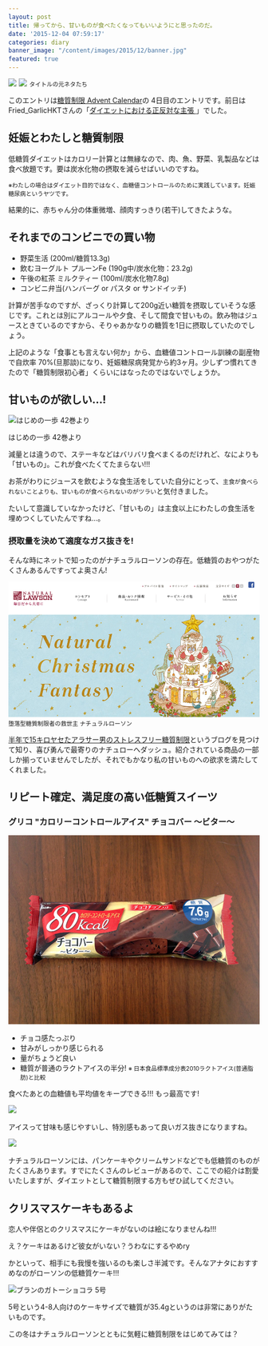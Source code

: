 ```yaml
---
layout: post
title: 帰ってから、甘いものが食べたくなってもいいようにと思ったのだ。
date: '2015-12-04 07:59:17'
categories: diary
banner_image: "/content/images/2015/12/banner.jpg"
featured: true
---
```


<a rel="nofollow" href="http://www.amazon.co.jp/gp/product/4167753693/ref=as_li_ss_il?ie=UTF8&camp=247&creative=7399&creativeASIN=4167753693&linkCode=as2&tag=fastfargroove-22"><img border="0" src="http://ws-fe.amazon-adsystem.com/widgets/q?_encoding=UTF8&ASIN=4167753693&Format=_SL250_&ID=AsinImage&MarketPlace=JP&ServiceVersion=20070822&WS=1&tag=fastfargroove-22" ></a><img src="http://ir-jp.amazon-adsystem.com/e/ir?t=fastfargroove-22&l=as2&o=9&a=4167753693" width="1" height="1" border="0" alt="" style="border:none !important; margin:0px !important;" /> <a rel="nofollow" href="http://www.amazon.co.jp/gp/product/B0006M197K/ref=as_li_ss_il?ie=UTF8&camp=247&creative=7399&creativeASIN=B0006M197K&linkCode=as2&tag=fastfargroove-22"><img border="0" src="http://ws-fe.amazon-adsystem.com/widgets/q?_encoding=UTF8&ASIN=B0006M197K&Format=_SL250_&ID=AsinImage&MarketPlace=JP&ServiceVersion=20070822&WS=1&tag=fastfargroove-22" ></a><img src="http://ir-jp.amazon-adsystem.com/e/ir?t=fastfargroove-22&l=as2&o=9&a=B0006M197K" width="1" height="1" border="0" alt="" style="border:none !important; margin:0px !important;" />
<small>タイトルの元ネタたち</small>

このエントリは[糖質制限 Advent Calendar](http://www.adventar.org/calendars/740)の 4日目のエントリです。前日は Fried_GarlicHKTさんの「[ダイエットにおける正反対な主張
](http://hokkun-k.tumblr.com/post/134462376558/diet)」でした。

## 妊娠とわたしと糖質制限

低糖質ダイエットはカロリー計算とは無縁なので、肉、魚、野菜、乳製品などは食べ放題です。要は炭水化物の摂取を減らせばいいのですね。

<small>※わたしの場合はダイエット目的ではなく、血糖値コントロールのために実践しています。妊娠糖尿病というヤツです。</small>

結果的に、赤ちゃん分の体重微増、顔肉すっきり(若干)してきたような。

## それまでのコンビニでの買い物
* 野菜生活 (200ml/糖質13.3g)
* 飲むヨーグルト プルーンFe (190g中/炭水化物：23.2g)
* 午後の紅茶 ミルクティー (100ml/炭水化物7.8g)
* コンビニ弁当(ハンバーグ or パスタ or サンドイッチ)

計算が苦手なのですが、ざっくり計算して200g近い糖質を摂取していそうな感じです。これとは別にアルコールや夕食、そして間食で甘いもの。飲み物はジュースときているのですから、そりゃあかなりの糖質を1日に摂取していたのでしょう。

上記のような「食事とも言えない何か」から、血糖値コントロール訓練の副産物で自炊率 70%(旦那談)になり、妊娠糖尿病発覚から約3ヶ月。少しずつ慣れてきたので「糖質制限初心者」くらいにはなったのではないでしょうか。

## 甘いものが欲しい…!

![はじめの一歩 42巻より]({{site.content_url}}/content/images/2015/12/lowcarb-01.png)

はじめの一歩 42巻より

減量とは違うので、ステーキなどはバリバリ食べまくるのだけれど、なによりも「甘いもの」。これが食べたくてたまらない!!!

お茶がわりにジュースを飲むような食生活をしていた自分にとって、`主食が食べられないことよりも、甘いものが食べられないのがツラい`と気付きました。

たいして意識していなかったけど、「甘いもの」は主食以上にわたしの食生活を埋めつくしていたんですね…。

### 摂取量を決めて適度なガス抜きを!

そんな時にネットで知ったのがナチュラルローソンの存在。低糖質のおやつがたくさんあるんですってよ奥さん!

[![ナチュラルローソン](/content/images/2015/12/lowcarb-02.png)](http://natural.lawson.co.jp/index.html)
<small>堕落型糖質制限者の救世主 ナチュラルローソン</small>

[半年で15キロヤセたアラサー男のストレスフリー糖質制限](http://otokono-toushitsuseigen.com/archives/407)というブログを見つけて知り、喜び勇んで最寄りのナチュローへダッシュ。紹介されている商品の一部しか揃っていませんでしたが、それでもかなり私の甘いものへの欲求を満たしてくれました。

## リピート確定、満足度の高い低糖質スイーツ

### グリコ "カロリーコントロールアイス" チョコバー ～ビター～

[![](/content/images/2015/12/lowcarb-03.jpg)](http://kenko.lawson.jp/recommend/)

* チョコ感たっぷり
* 甘みがしっかり感じられる
* 量がちょうど良い
* 糖質が普通のラクトアイスの半分! <small>※ 日本食品標準成分表2010ラクトアイス(普通脂肪)と比較</small>

食べたあとの血糖値も平均値をキープできる!!! もっ最高です!

![]({{site.content_url}}/images/2015/12/lowcarb-05.png)

アイスって甘味も感じやすいし、特別感もあって良いガス抜きになりますね。

![]({{site.content_url}}/images/2015/12/p4.jpg)

ナチュラルローソンには、パンケーキやクリームサンドなどでも低糖質のものがたくさんあります。すでにたくさんのレビューがあるので、ここでの紹介は割愛いたしますが、ダイエットとして糖質制限する方もぜひ試してください。

## クリスマスケーキもあるよ
恋人や伴侶とのクリスマスにケーキがないのは絵になりませんね!!!

え？ケーキはあるけど彼女がいない？うわなにするやめry

かといって、相手にも我慢を強いるのも楽しさ半減です。そんなアナタにおすすめなのがローソンの低糖質ケーキ!!!

![ブランのガトーショコラ 5号](http://www.lawson.co.jp/recommend/xmas2015/img/xmascake_l19.jpg)

5号という4-8人向けのケーキサイズで糖質が35.4gというのは非常にありがたいものです。

この冬はナチュラルローソンとともに気軽に糖質制限をはじめてみては？